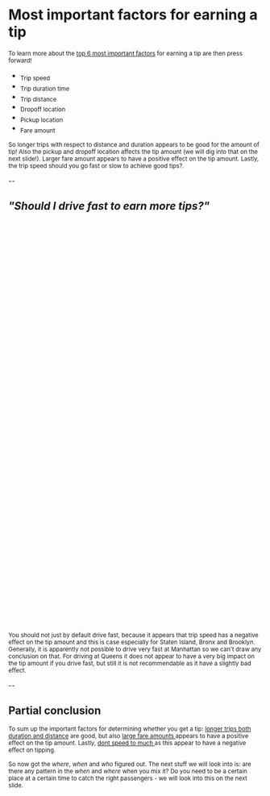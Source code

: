 # Most important factors for earning a tip 


<sub>To learn more about the <u>top 6 most important factors</u> for earning a tip are then press forward!</sub> 
+ <sub>Trip speed</sub>
+ <sub>Trip duration time</sub>
+ <sub>Trip distance </sub>
+ <sub>Dropoff location</sub>
+ <sub>Pickup location</sub>
+ <sub>Fare amount</sub>


<sub>So longer trips with respect to distance and duration appears to be good for the amount of tip! Also the pickup and dropoff location affects the tip amount (we will dig into that on the next slide!). Larger fare amount appears to have a positive effect on the tip amount. Lastly, the trip speed should you go fast or slow to achieve good tips?. </sub>

--


## *"Should I drive fast to earn more tips?"*
<iframe data-src="images/tip_vs_speed.html" 
        sandbox="allow-same-origin allow-scripts" 
        width="1500" 
        height="800" 
        scrolling="no" 
        seamless="seamless" 
        frameborder="0">
        </iframe>

<sub>You should not just by default drive fast, because it appears that trip speed has a negative effect on the tip amount and this is case especially for Staten Island, Bronx and Brooklyn. Generally, it is apparently not possible to drive very fast at Manhattan so we can't draw any conclusion on that. For driving at Queens it does not appear to have a very big impact on the tip amount if you drive fast, but still it is not recommendable as it have a slightly bad effect. </sub>


--

## Partial conclusion

<sub> To sum up the important factors for determining whether you get a tip: <u> longer trips both duration and distance</u> are good, but also <u> large fare amounts </u> appears to have a positive effect on the tip amount. Lastly, <u> dont speed to much </u> as this appear to have a negative effect on tipping.</sub>

<sub>So now got the *where*, *when* and *who* figured out. The next stuff we will look into is: are there any pattern in the *when* and *where* when you mix it? Do you need to be a certain place at a certain time to catch the right passengers - we will look into this on the next slide. </sub>

